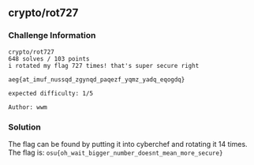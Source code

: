 ## **crypto/rot727**

### **Challenge Information**

```
crypto/rot727
648 solves / 103 points
i rotated my flag 727 times! that's super secure right

aeg{at_imuf_nussqd_zgynqd_paqezf_yqmz_yadq_eqogdq}

expected difficulty: 1/5

Author: wwm
```
### **Solution**

The flag can be found by putting it into cyberchef and rotating it 14 times.
The flag is: `osu{oh_wait_bigger_number_doesnt_mean_more_secure}`